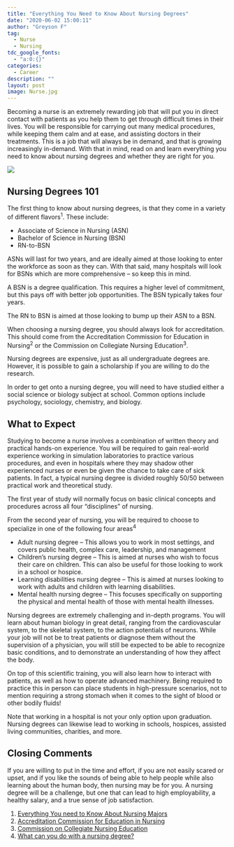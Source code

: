 ```yaml
---
title: "Everything You Need to Know About Nursing Degrees"
date: "2020-06-02 15:00:11"
author: "Greyson F"
tag:
  - Nurse
  - Nursing
tdc_google_fonts:
  - "a:0:{}"
categories:
  - Career
description: ""
layout: post
image: Nurse.jpg
---
```


Becoming a nurse is an extremely rewarding job that will put you in direct contact with patients as you help them to get through difficult times in their lives. You will be responsible for carrying out many medical procedures, while keeping them calm and at ease, and assisting doctors in their treatments. This is a job that will always be in demand, and that is growing increasingly in-demand. With that in mind, read on and learn everything you need to know about nursing degrees and whether they are right for you.

![](/posts/Nurse.jpg)

## Nursing Degrees 101

The first thing to know about nursing degrees, is that they come in a variety of different flavors<sup>1</sup>. These include:

- Associate of Science in Nursing (ASN)
- Bachelor of Science in Nursing (BSN)
- RN-to-BSN

ASNs will last for two years, and are ideally aimed at those looking to enter the workforce as soon as they can. With that said, many hospitals will look for BSNs which are more comprehensive – so keep this in mind.

A BSN is a degree qualification. This requires a higher level of commitment, but this pays off with better job opportunities. The BSN typically takes four years.

The RN to BSN is aimed at those looking to bump up their ASN to a BSN.

When choosing a nursing degree, you should always look for accreditation. This should come from the Accreditation Commission for Education in Nursing<sup>2</sup> or the Commission on Collegiate Nursing Education<sup>3</sup>.

Nursing degrees are expensive, just as all undergraduate degrees are. However, it is possible to gain a scholarship if you are willing to do the research.

In order to get onto a nursing degree, you will need to have studied either a social science or biology subject at school. Common options include psychology, sociology, chemistry, and biology.

## What to Expect

Studying to become a nurse involves a combination of written theory and practical hands-on experience. You will be required to gain real-world experience working in simulation laboratories to practice various procedures, and even in hospitals where they may shadow other experienced nurses or even be given the chance to take care of sick patients. In fact, a typical nursing degree is divided roughly 50/50 between practical work and theoretical study.

The first year of study will normally focus on basic clinical concepts and procedures across all four “disciplines” of nursing.

From the second year of nursing, you will be required to choose to specialize in one of the following four areas<sup>4</sup>

- Adult nursing degree – This allows you to work in most settings, and covers public health, complex care, leadership, and management
- Children’s nursing degree – This is aimed at nurses who wish to focus their care on children. This can also be useful for those looking to work in a school or hospice.
- Learning disabilities nursing degree – This is aimed at nurses looking to work with adults and children with learning disabilities.
- Mental health nursing degree – This focuses specifically on supporting the physical and mental health of those with mental health illnesses.

Nursing degrees are extremely challenging and in-depth programs. You will learn about human biology in great detail, ranging from the cardiovascular system, to the skeletal system, to the action potentials of neurons. While your job will not be to treat patients or diagnose them without the supervision of a physician, you will still be expected to be able to recognize basic conditions, and to demonstrate an understanding of how they affect the body.

On top of this scientific training, you will also learn how to interact with patients, as well as how to operate advanced machinery. Being required to practice this in person can place students in high-pressure scenarios, not to mention requiring a strong stomach when it comes to the sight of blood or other bodily fluids!

Note that working in a hospital is not your only option upon graduation. Nursing degrees can likewise lead to working in schools, hospices, assisted living communities, charities, and more.

## Closing Comments

If you are willing to put in the time and effort, if you are not easily scared or upset, and if you like the sounds of being able to help people while also learning about the human body, then nursing may be for you. A nursing degree will be a challenge, but one that can lead to high employability, a healthy salary, and a true sense of job satisfaction.

1. [Everything You need to Know About Nursing Majors](https://www.collegexpress.com/interests/health-medicine/articles/careers-health-medicine/everything-you-need-know-about-nursing-majors/)
2. [Accreditation Commission for Education in Nursing](https://acenursing.org/)
3. [Commission on Collegiate Nursing Education](https://www.aacnnursing.org/CCNE)
4. [What can you do with a nursing degree?](https://www.timeshighereducation.com/student/subjects/what-can-you-do-nursing-degree#survey-answer)
